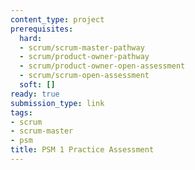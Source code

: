 ```yaml
---
content_type: project
prerequisites:
  hard:
  - scrum/scrum-master-pathway
  - scrum/product-owner-pathway
  - scrum/product-owner-open-assessment
  - scrum/scrum-open-assessment
  soft: []
ready: true
submission_type: link
tags:
- scrum
- scrum-master
- psm
title: PSM 1 Practice Assessment
---
```



